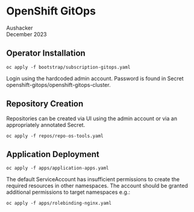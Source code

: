 # OpenShift GitOps
Aushacker</br>
December 2023

## Operator Installation

`oc apply -f bootstrap/subscription-gitops.yaml`

Login using the hardcoded admin account. Password is found in Secret
openshift-gitops/openshift-gitops-cluster.

## Repository Creation

Repositories can be created via UI using the admin account or
via an appropriately annotated Secret.

`oc apply -f repos/repo-os-tools.yaml`

## Application Deployment

`oc apply -f apps/application-apps.yaml`

The default ServiceAccount has insufficient permissions to create
the required resources in other namespaces. The account should be
granted additional permissions to target namespaces e.g.:

`oc apply -f apps/rolebinding-nginx.yaml`

